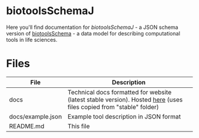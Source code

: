 # biotoolsSchemaJ
Here you'll find documentation for *biotoolsSchemaJ* - a JSON schema version of [biotoolsSchema](https://github.com/bio-tools/biotoolsschema) - a data model for describing computational tools in life sciences.


# Files

File                            | Description
----                            | -----------
docs                            | Technical docs formatted for website (latest stable version).  Hosted [here](http://bio-tools.github.io/biotoolsSchemaJ) (uses files copied from "stable" folder)
docs/example.json		| Example tool description in JSON format
README.md		        | This file
